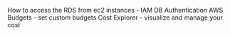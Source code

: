 How to access the RDS from ec2 instances - IAM DB Authentication
AWS Budgets - set custom budgets 
Cost Explorer - visualize and manage your cost
